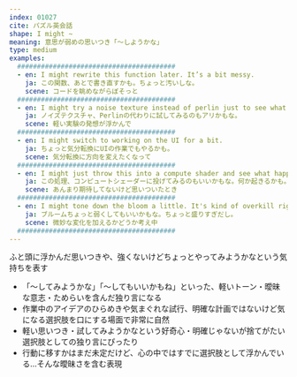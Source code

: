 ```yaml
---
index: 01027
cite: パズル英会話
shape: I might ~
meaning: 意思が弱めの思いつき「〜しようかな」
type: medium
examples:
  ########################################
  - en: I might rewrite this function later. It’s a bit messy.
    ja: この関数、あとで書き直すかも。ちょっと汚いしな。
    scene: コードを眺めながらぼそっと
  ########################################
  - en: I might try a noise texture instead of perlin just to see what it does.
    ja: ノイズテクスチャ、Perlinの代わりに試してみるのもアリかもな。
    scene: 軽い実験の発想が浮かんで
  ########################################
  - en: I might switch to working on the UI for a bit.
    ja: ちょっと気分転換にUIの作業でもやるかも。
    scene: 気分転換に方向を変えたくなって
  ########################################
  - en: I might just throw this into a compute shader and see what happens.
    ja: この処理、コンピュートシェーダーに投げてみるのもいいかもな。何か起きるかも。
    scene: あんまり期待してないけど思いついたとき
  ########################################
  - en: I might tone down the bloom a little. It's kind of overkill right now.
    ja: ブルームちょっと弱くしてもいいかもな。ちょっと盛りすぎだし。
    scene: 微妙な変化を加えるかどうか考え中
  ########################################
---
```


ふと頭に浮かんだ思いつきや、強くないけどちょっとやってみようかなという気持ちを表す

- 「〜してみようかな」「〜してもいいかもね」といった、軽いトーン・曖昧な意志・ためらいを含んだ独り言になる
- 作業中のアイデアのひらめきや気まぐれな試行、明確な計画ではないけど気になる選択肢を口にする場面で非常に自然
- 軽い思いつき・試してみようかなという好奇心・明確じゃないが捨てがたい選択肢としての独り言にぴったり
- 行動に移すかはまだ未定だけど、心の中ではすでに選択肢として浮かんでいる…そんな曖昧さを含む表現
